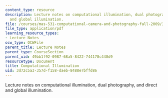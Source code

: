 ```yaml
---
content_type: resource
description: Lecture notes on computational illumination, dual photography, and direct
  and global illumination.
file: /courses/mas-531-computational-camera-and-photography-fall-2009/3d72c5a3357df158daeb8488e7bffd86_MITMAS_531F09_lec04_notes.pdf
file_type: application/pdf
learning_resource_types:
- Lecture Notes
ocw_type: OCWFile
parent_title: Lecture Notes
parent_type: CourseSection
parent_uid: 49bb1f92-0987-68a5-8422-744178c448d9
resourcetype: Document
title: Computational Illumination
uid: 3d72c5a3-357d-f158-daeb-8488e7bffd86
---
```

Lecture notes on computational illumination, dual photography, and direct and global illumination.

